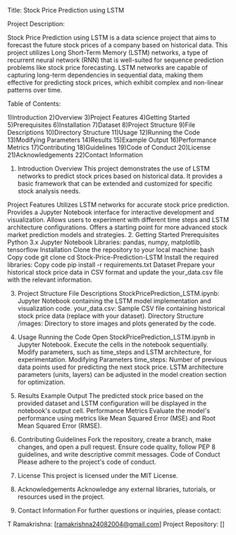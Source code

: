 Title: Stock Price Prediction using LSTM

Project Description:

Stock Price Prediction using LSTM is a data science project that aims to forecast the future stock prices of a company based on historical data. This project utilizes Long Short-Term Memory (LSTM) networks, a type of recurrent neural network (RNN) that is well-suited for sequence prediction problems like stock price forecasting. LSTM networks are capable of capturing long-term dependencies in sequential data, making them effective for predicting stock prices, which exhibit complex and non-linear patterns over time.

Table of Contents:

1)Introduction
2)Overview
3)Project Features
4)Getting Started
5)Prerequisites
6)Installation
7)Dataset
8)Project Structure
9)File Descriptions
10)Directory Structure
11)Usage
12)Running the Code
13)Modifying Parameters
14)Results
15)Example Output
16)Performance Metrics
17)Contributing
18)Guidelines
19)Code of Conduct
20)License
21)Acknowledgements
22)Contact Information
1. Introduction
Overview
This project demonstrates the use of LSTM networks to predict stock prices based on historical data. It provides a basic framework that can be extended and customized for specific stock analysis needs.

Project Features
Utilizes LSTM networks for accurate stock price prediction.
Provides a Jupyter Notebook interface for interactive development and visualization.
Allows users to experiment with different time steps and LSTM architecture configurations.
Offers a starting point for more advanced stock market prediction models and strategies.
2. Getting Started
Prerequisites
Python 3.x
Jupyter Notebook
Libraries: pandas, numpy, matplotlib, tensorflow
Installation
Clone the repository to your local machine:
bash
Copy code
git clone <repository-url>
cd Stock-Price-Prediction-LSTM
Install the required libraries:
Copy code
pip install -r requirements.txt
Dataset
Prepare your historical stock price data in CSV format and update the your_data.csv file with the relevant information.

3. Project Structure
File Descriptions
StockPricePrediction_LSTM.ipynb: Jupyter Notebook containing the LSTM model implementation and visualization code.
your_data.csv: Sample CSV file containing historical stock price data (replace with your dataset).
Directory Structure
/images: Directory to store images and plots generated by the code.
4. Usage
Running the Code
Open StockPricePrediction_LSTM.ipynb in Jupyter Notebook.
Execute the cells in the notebook sequentially.
Modify parameters, such as time_steps and LSTM architecture, for experimentation.
Modifying Parameters
time_steps: Number of previous data points used for predicting the next stock price.
LSTM architecture parameters (units, layers) can be adjusted in the model creation section for optimization.
5. Results
Example Output
The predicted stock price based on the provided dataset and LSTM configuration will be displayed in the notebook's output cell.
Performance Metrics
Evaluate the model's performance using metrics like Mean Squared Error (MSE) and Root Mean Squared Error (RMSE).
6. Contributing
Guidelines
Fork the repository, create a branch, make changes, and open a pull request.
Ensure code quality, follow PEP 8 guidelines, and write descriptive commit messages.
Code of Conduct
Please adhere to the project's code of conduct.
7. License
This project is licensed under the MIT License.

8. Acknowledgements
Acknowledge any external libraries, tutorials, or resources used in the project.
9. Contact Information
For further questions or inquiries, please contact:

T Ramakrishna: [ramakrishna24082004@gmail.com]
Project Repository: []



